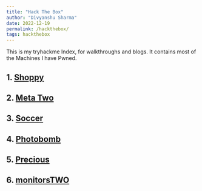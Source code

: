 ```yaml
---
title: "Hack The Box"
author: "Divyanshu Sharma"
date: 2022-12-19
permalink: /hackthebox/
tags: hackthebox
---
```


This is my tryhackme Index, for walkthroughs and blogs. It contains most of the Machines I have Pwned.

## 1. [Shoppy](https://divu050704.github.io/blog/hackthebox/shoppy)
## 2. [Meta Two](https://divu050704.github.io/blog/hackthebox/metatwo)
## 3. [Soccer](https://divu050704.github.io/blog/hackthebox/soccer)
## 4. [Photobomb](https://divu050704.github.io/blog/hackthebox/photobomb)
## 5. [Precious](https://divu050704.github.io/blog/hackthebox/precious)
## 6. [monitorsTWO](https://divu050704.github.io/blog/hackthebox/monitorsTWO)
